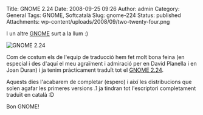 Title: GNOME 2.24
Date: 2008-09-25 09:26
Author: admin
Category: General
Tags: GNOME, Softcatalà
Slug: gnome-224
Status: published
Attachments: wp-content/uploads/2008/09/two-twenty-four.png

I un altre <a href="http://www.gnome.org" target="_blank" rel="noopener">GNOME</a> surt a la llum :)

![GNOME 2.24]({static}wp-content/uploads/2008/09/two-twenty-four.png)

Com de costum els de l'equip de traducció hem fet molt bona feina (en especial i des d'aquí el meu agraïment i admiració per en David Planella i en Joan Duran) i ja tenim pràcticament traduït tot el <a href="l10n.gnome.org/languages/ca/gnome-2-24" target="_blank" rel="noopener">GNOME 2.24</a>.

Aquests dies l'acabarem de completar (espero) i així les distribucions que solen agafar les primeres versions .1 ja tindran tot l'escriptori completament traduït en català :D

Bon GNOME!
